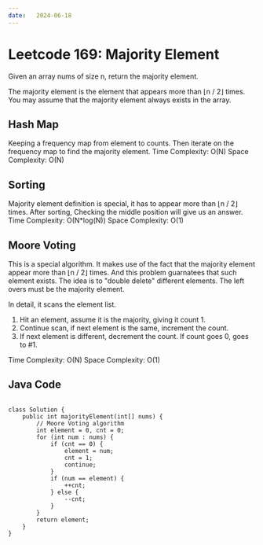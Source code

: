 ```yaml
---
date:   2024-06-18
---
```


# Leetcode 169: Majority Element

Given an array nums of size n, return the majority element.

The majority element is the element that appears more than ⌊n / 2⌋ times. You may assume that the majority element always exists in the array.

## Hash Map
Keeping a frequency map from element to counts. Then iterate on the frequency map to find the majority element.
Time Complexity: O(N)
Space Complexity: O(N)

## Sorting
Majority element definition is special, it has to appear more than ⌊n / 2⌋ times. After sorting, Checking the middle position will give us an answer.
Time Complexity: O(N*log(N))
Space Complexity: O(1)

## Moore Voting
This is a special algorithm. It makes use of the fact that the majority element appear more than ⌊n / 2⌋ times. And this problem guarnatees that such element exists. The idea is to "double delete" different elements. The left overs must be the majority element.

In detail, it scans the element list. 
1. Hit an element, assume it is the majority, giving it count 1.
2. Continue scan, if next element is the same, increment the count. 
3. If next element is different, decrement the count. If count goes 0, goes to #1.

Time Complexity: O(N)
Space Complexity: O(1)

## Java Code
<pre>
<code>
class Solution {
    public int majorityElement(int[] nums) {
        // Moore Voting algorithm
        int element = 0, cnt = 0;
        for (int num : nums) {
            if (cnt == 0) {
                element = num;
                cnt = 1;
                continue;
            }
            if (num == element) {
                ++cnt;
            } else {
                --cnt;
            }
        }
        return element;
    }
}
</code>
</pre>